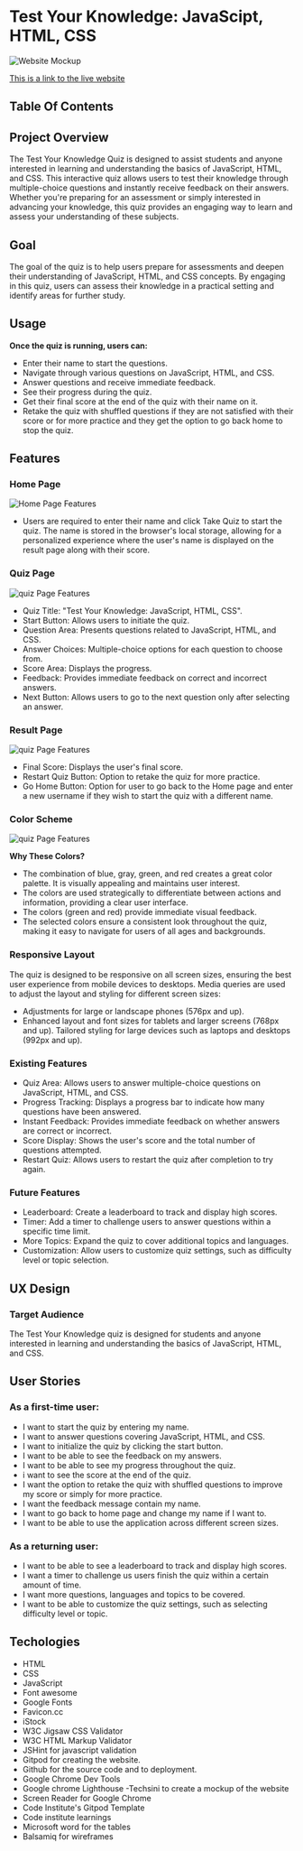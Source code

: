 # Test Your Knowledge: JavaScipt, HTML, CSS

![Website Mockup](readme/mock-images.png)

[This is a link to the live website](https://hazelhawadi.github.io/Test-Your-Knowledge/)

## Table Of Contents

## Project Overview
The Test Your Knowledge Quiz is designed to assist students and anyone interested in learning and understanding the basics of JavaScript, HTML, and CSS. This interactive quiz allows users to test their knowledge through multiple-choice questions and instantly receive feedback on their answers. Whether you're preparing for an assessment or simply interested in advancing your knowledge, this quiz provides an engaging way to learn and assess your understanding of these subjects.

## Goal
The goal of the quiz is to help users prepare for assessments and deepen their understanding of JavaScript, HTML, and CSS concepts. By engaging in this quiz, users can assess their knowledge in a practical setting and identify areas for further study.

## Usage
**Once the quiz is running, users can:** 

- Enter their name to start the questions.
- Navigate through various questions on JavaScript, HTML, and CSS.
- Answer questions and receive immediate feedback.
- See their progress during the quiz.
- Get their final score at the end of the quiz with their name on it.
- Retake the quiz with shuffled questions if they are not satisfied with their score or for more practice and they get the option to go back home to stop the quiz.

## Features
### Home Page
![Home Page Features](readme/username-page.png)

- Users are required to enter their name and click Take Quiz to start the quiz. The name is stored in the browser's local storage, allowing for a personalized experience where the user's name is displayed on the result page along with their score.

### Quiz Page
![quiz Page Features](readme/quiz-page.png)

- Quiz Title: "Test Your Knowledge: JavaScript, HTML, CSS".
- Start Button: Allows users to initiate the quiz.
- Question Area: Presents questions related to JavaScript, HTML, and CSS.
- Answer Choices: Multiple-choice options for each question to choose from.
- Score Area: Displays the progress.
- Feedback: Provides immediate feedback on correct and incorrect answers.
- Next Button: Allows users to go to the next question only after selecting an answer.

### Result Page
![quiz Page Features](readme/results-page.png)
- Final Score: Displays the user's final score.
- Restart Quiz Button: Option to retake the quiz for more practice.
- Go Home Button: Option for user to go back to the Home page and enter a new username if they wish to start the quiz with a different name.

### Color Scheme
![quiz Page Features](readme/color-scheme.png)

**Why These Colors?**
- The combination of blue, gray, green, and red creates a great color palette. It is visually appealing and maintains user interest.
- The colors are used strategically to differentiate between actions and  information, providing a clear user interface.
- The colors (green and red) provide immediate visual feedback.
- The selected colors ensure a consistent look throughout the quiz, making it easy to navigate for users of all ages and backgrounds.

### Responsive Layout
The quiz is designed to be responsive on all screen sizes, ensuring the best user experience from mobile devices to desktops. Media queries are used to adjust the layout and styling for different screen sizes:
- Adjustments for large or landscape phones (576px and up).
- Enhanced layout and font sizes for tablets and larger screens (768px and up).
Tailored styling for large devices such as laptops and desktops (992px and up).

### Existing Features
- Quiz Area: Allows users to answer multiple-choice questions on JavaScript, HTML, and CSS.
- Progress Tracking: Displays a progress bar to indicate how many questions have been answered.
- Instant Feedback: Provides immediate feedback on whether answers are correct or incorrect.
- Score Display: Shows the user's score and the total number of questions attempted.
- Restart Quiz: Allows users to restart the quiz after completion to try again.

### Future Features
- Leaderboard: Create a leaderboard to track and display high scores.
- Timer: Add a timer to challenge users to answer questions within a specific time limit.
- More Topics: Expand the quiz to cover additional topics and languages.
- Customization: Allow users to customize quiz settings, such as difficulty level or topic selection.

## UX Design

### Target Audience
The Test Your Knowledge quiz is designed for students and anyone interested in learning and understanding the basics of JavaScript, HTML, and CSS.

## User Stories
### As a first-time user:
- I want to start the quiz by entering my name.
- I want to answer questions covering JavaScript, HTML, and CSS.
- I want to initialize the quiz by clicking the start button.
- I want to be able to see the feedback on my answers.
- I want to be able to see my progress throughout the quiz.
- i want to see the score at the end of the quiz.
- I want the option to retake the quiz with shuffled questions to improve my score or simply for more practice.
- I want the feedback message contain my name.
- I want to go back to home page and change my name if I want to.
- I want to be able to use the application across different screen sizes.

### As a returning user:
- I want to be able to see a leaderboard to track and display high scores.
- I want a timer to challenge us users finish the quiz within a certain amount of time.
- I want more questions, languages and topics to be covered.
- I want to be able to customize the quiz settings, such as selecting difficulty level or topic.

## Techologies
- HTML
- CSS
- JavaScript
- Font awesome
- Google Fonts
- Favicon.cc
- iStock
- W3C Jigsaw CSS Validator
- W3C HTML Markup Validator
- JSHint for javascript validation
- Gitpod for creating the website.
- Github for the source code and to deployment.
- Google Chrome Dev Tools
- Google chrome Lighthouse
-Techsini to create a mockup of the website 
- Screen Reader for Google Chrome
- Code Institute's Gitpod Template
- Code institute learnings
- Microsoft word for the tables
- Balsamiq for wireframes